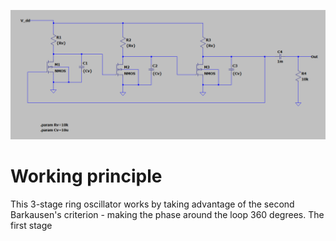 ![](Pasted%20image%2020250707115647.png)
# Working principle
This 3-stage ring oscillator works by taking advantage of the second Barkausen's criterion - making the phase around the loop 360 degrees.
The first stage 
